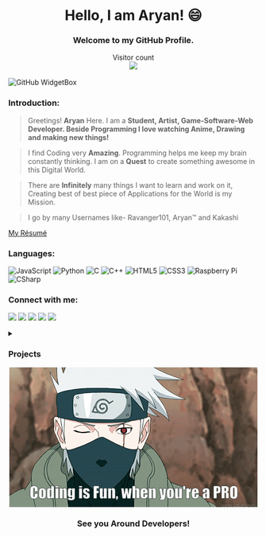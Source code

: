 
<h1 align="center">Hello, I am Aryan! 😄</h1>
<h3 align="center">Welcome to my GitHub Profile.</h3>
<p align="center"> 
  Visitor count<br>
  <img src="https://profile-counter.glitch.me/ravanger101/count.svg"/>
</p>

![GitHub WidgetBox](https://github-widgetbox.vercel.app/api/profile?username=Ravanger101&data=followers,repositories,stars,commits&theme=darkmode)

### Introduction:
> Greetings! **Aryan** Here. I am a **Student, Artist, Game-Software-Web Developer. Beside Programming I love watching Anime, Drawing and making new things!**

> I find Coding very **Amazing**. Programming helps me keep my brain constantly thinking. I am on a **Quest** to create something awesome in this Digital World.

> There are **Infinitely** many things I want to learn and work on it, Creating best of best piece of Applications for the World is my Mission.

> I go by many Usernames like- Ravanger101, Aryan™ and Kakashi
<!--<div align="center">
<img src="./gif 2.gif" align="right"  width="300">
</div>
-->
<p><a href="https://aryanresume.netlify.app/">My Résumé</a></p>

### Languages:

![JavaScript](https://img.shields.io/badge/-JavaScript-black?style=flat-square&logo=javascript)
![Python](https://img.shields.io/badge/-Python-black?style=flat-square&logo=Python)
![C](https://img.shields.io/badge/-C-00599C?style=flat-square&logo=C)
![C++](https://img.shields.io/badge/-C++-00599C?style=flat-square&logo=c)
![HTML5](https://img.shields.io/badge/-HTML5-E34F26?style=flat-square&logo=html5&logoColor=white)
![CSS3](https://img.shields.io/badge/-CSS3-1572B6?style=flat-square&logo=css3)
![Raspberry Pi](https://img.shields.io/badge/-Raspberry%20Pi-C51A4A?style=flat-square&logo=Raspberry-Pi)
![CSharp](https://img.shields.io/badge/-CSharp-1572B6?style=flat-square&logo=csharp)


### Connect with me:

[![](https://img.shields.io/badge/-Github-171515?style=for-the-badge&logo=github&logoColor=white)](https://github.com/Ravanger101) 
[![](https://img.shields.io/badge/-Reddit-cd6532?style=for-the-badge&logo=reddit&logoColor=white)](https://www.reddit.com/user/KakashiHatake_101)
[![](https://img.shields.io/badge/-Website-7e22ff?style=for-the-badge)](https://ravanger101.github.io)
[![](https://img.shields.io/badge/-Email-c14438?style=for-the-badge&logo=gmail&logoColor=white&link=mailto:aryangore)](mailto:panther2008aryan101@gmail.com)
[![](https://img.shields.io/badge/-Twitter-38b5c1?style=for-the-badge&logo=twitter&logoColor=blue)](https://twitter.com/Ravanger101)


<details>
  <summary><h3>Projects</h3></summary>
  

  
* 🖥️ <a href ="https://ravanger101.github.io">My Website</a>
* <a href="https://projectdragonrealms.github.io/">Realms</a>
* 🎧 <a href ="https://spotifyrealms.netlify.app/">Spotify Clone</a>
* 🛒 <a href ="https://github.com/ProjectDragonRealms/Le-Caddie-#readme">Le Caddie`</a>
* 🧾 <a href ="https://xpavilion.github.io/">Xpavilion</a>
* 🎮 <a href ="https://turnipguy30.me/">Turnip's Website</a>
* 👾 <a href ="https://github.com/ProjectDragonRealms/MinecraftClassicPYVersion1.0">Minecraft PY Version 1.0</a>
* 📁 <a href ="https://github.com/ProjectDragonRealms">My Organisation</a>
* 👧 <a href ="https://github.com/ProjectDragonRealms/Inu-Yoshikawa.V.1.0.Benchmark#inu-yoshikawav10benchmark">Inu Yoshikawa Benchmark v1</a>
* 🎃 <a href ="https://pokemon-pythonred.github.io/">Pokemon!</a>



  
  
</details>
  <div align="center">
<img src="./KakashiCode.gif" align="center"  width="500">
  </div>
<h3 align = "center">See you Around Developers!</h3>
  
 



